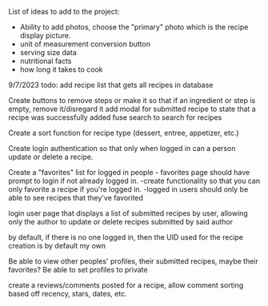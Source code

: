 List of ideas to add to the project:

- Ability to add photos, choose the "primary" photo which is the recipe display picture.
- unit of measurement conversion button
- serving size data
- nutritional facts
- how long it takes to cook

9/7/2023 todo:
add recipe list that gets all recipes in database

Create buttons to remove steps or make it so that if an ingredient or step is empty, remove it/disregard it
add modal for submitted recipe to state that a recipe was successfully added
fuse search to search for recipes

Create a sort function for recipe type (dessert, entree, appetizer, etc.)

Create login authentication so that only when logged in can a person update or delete a recipe.

Create a "favorites" list for logged in people - favorites page should have prompt to login if not already logged in.
-create functionality so that you can only favorite a recipe if you're logged in.
-logged in users should only be able to see recipes that they've favorited

login user page that displays a list of submitted recipes by user, allowing only the author to update or delete recipes submitted by said author

by default, if there is no one logged in, then the UID used for the recipe creation is by default my own

Be able to view other peoples' profiles, their submitted recipes, maybe their favorites? Be able to set profiles to private

create a reviews/comments posted for a recipe, allow comment sorting based off recency, stars, dates, etc.
